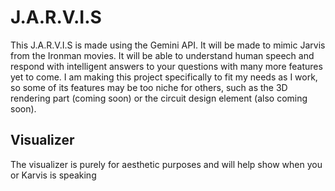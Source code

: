 # J.A.R.V.I.S
This J.A.R.V.I.S is made using the Gemini API. It will be made to mimic Jarvis from the Ironman movies. It will be able to understand human speech and respond with intelligent answers to your questions with many more features yet to come. 
I am making this project specifically to fit my needs as I work, so some of its features may be too niche for others, such as the 3D rendering part (coming soon) or the circuit design element (also coming soon). 

## Visualizer 
The visualizer is purely for aesthetic purposes and will help show when you or Karvis is speaking
